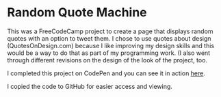 # Random Quote Machine
This was a FreeCodeCamp project to create a page that displays random quotes with an option to tweet them.
I chose to use quotes about design (QuotesOnDesign.com) because I like improving my design skills and this
would be a way to do that as part of my programming work. (I also went through different revisions on the design
of the look of the project, too.

I completed this project on CodePen and you can see it in action [here](https://codepen.io/jdsandifer/full/pQMxGY).

I copied the code to GitHub for easier access and viewing.
